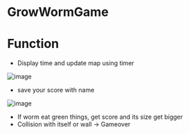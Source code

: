 # GrowWormGame

# Function
- Display time and update map using timer

![image](https://user-images.githubusercontent.com/80976609/151613077-db9e3314-283e-46bd-8aac-1f942e9e18af.png)

- save your score with name

![image](https://user-images.githubusercontent.com/80976609/151613677-5b716924-8770-4e05-ac2a-33948893e298.png)

- If worm eat green things, get score and its size get bigger
- Collision with itself or wall -> Gameover
